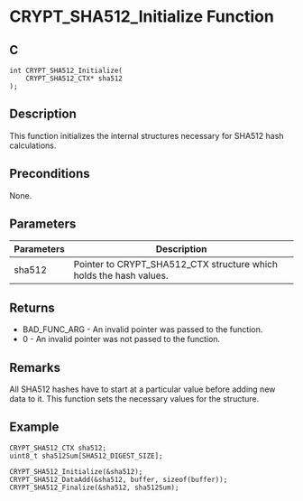 # CRYPT_SHA512_Initialize Function

## C

    int CRYPT_SHA512_Initialize(
        CRYPT_SHA512_CTX* sha512
    );

## Description

This function initializes the internal structures necessary for SHA512 hash calculations.

## Preconditions

None.

## Parameters
|Parameters |Description |
|---|---|
|sha512 |Pointer to CRYPT_SHA512_CTX structure which holds the hash values. |

## Returns 

- BAD_FUNC_ARG - An invalid pointer was passed to the function.
- 0 - An invalid pointer was not passed to the function.

## Remarks 

All SHA512 hashes have to start at a particular value before adding new data to it. This function sets the necessary values for the structure.

## Example 

    CRYPT_SHA512_CTX sha512;
    uint8_t sha512Sum[SHA512_DIGEST_SIZE];

    CRYPT_SHA512_Initialize(&sha512);
    CRYPT_SHA512_DataAdd(&sha512, buffer, sizeof(buffer));
    CRYPT_SHA512_Finalize(&sha512, sha512Sum);